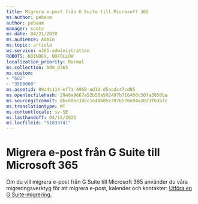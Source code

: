 ```yaml
---
title: Migrera e-post från G Suite till Microsoft 365
ms.author: pebaum
author: pebaum
manager: scotv
ms.date: 04/21/2020
ms.audience: Admin
ms.topic: article
ms.service: o365-administration
ROBOTS: NOINDEX, NOFOLLOW
localization_priority: Normal
ms.collection: Adm_O365
ms.custom:
- "682"
- "3500008"
ms.assetid: 09a4c114-ef71-4958-ad1d-d5acdc47cd05
ms.openlocfilehash: 2940a9667a52b50a502497b716480c50fa3850ba
ms.sourcegitcommit: 8bc60ec34bc1e40685e3976576e04a2623f63a7c
ms.translationtype: MT
ms.contentlocale: sv-SE
ms.lasthandoff: 04/15/2021
ms.locfileid: "51833741"
---
```

# <a name="migrate-email-from-g-suite-to-microsoft-365"></a>Migrera e-post från G Suite till Microsoft 365

Om du vill migrera e-post från G Suite till Microsoft 365 använder du våra migreringsverktyg för att migrera e-post, kalender och kontakter: [Utföra en G Suite-migrering.](https://docs.microsoft.com/Exchange/mailbox-migration/perform-g-suite-migration)
  